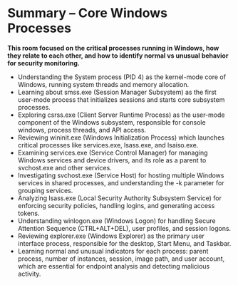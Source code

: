 # Summary – Core Windows Processes

**This room focused on the critical processes running in Windows, how they relate to each other, and how to identify normal vs unusual behavior for security monitoring.**

- Understanding the System process (PID 4) as the kernel-mode core of Windows, running system threads and memory allocation.
- Learning about smss.exe (Session Manager Subsystem) as the first user-mode process that initializes sessions and starts core subsystem processes.
- Exploring csrss.exe (Client Server Runtime Process) as the user-mode component of the Windows subsystem, responsible for console windows, process threads, and API access.
- Reviewing wininit.exe (Windows Initialization Process) which launches critical processes like services.exe, lsass.exe, and lsaiso.exe.
- Examining services.exe (Service Control Manager) for managing Windows services and device drivers, and its role as a parent to svchost.exe and other services.
- Investigating svchost.exe (Service Host) for hosting multiple Windows services in shared processes, and understanding the -k parameter for grouping services.
- Analyzing lsass.exe (Local Security Authority Subsystem Service) for enforcing security policies, handling logins, and generating access tokens.
- Understanding winlogon.exe (Windows Logon) for handling Secure Attention Sequence (CTRL+ALT+DEL), user profiles, and session logons.
- Reviewing explorer.exe (Windows Explorer) as the primary user interface process, responsible for the desktop, Start Menu, and Taskbar.
- Learning normal and unusual indicators for each process: parent process, number of instances, session, image path, and user account, which are essential for endpoint analysis and detecting malicious activity.
